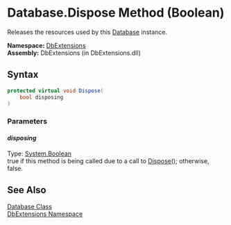 Database.Dispose Method (Boolean)
=================================
Releases the resources used by this [Database][1] instance.

**Namespace:** [DbExtensions][2]  
**Assembly:** DbExtensions (in DbExtensions.dll)

Syntax
------

```csharp
protected virtual void Dispose(
	bool disposing
)
```

### Parameters

#### *disposing*
Type: [System.Boolean][3]  
 true if this method is being called due to a call to [Dispose()][4]; otherwise, false.


See Also
--------
[Database Class][1]  
[DbExtensions Namespace][2]  

[1]: README.md
[2]: ../README.md
[3]: http://msdn.microsoft.com/en-us/library/a28wyd50
[4]: Dispose.md